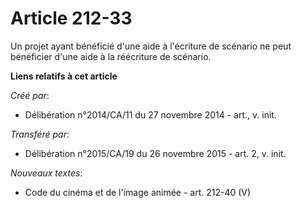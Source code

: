 # Article 212-33

Un projet ayant bénéficié d'une aide à l'écriture de scénario ne peut bénéficier d'une aide à la réécriture de scénario.

**Liens relatifs à cet article**

_Créé par_:

  - Délibération n°2014/CA/11 du 27 novembre 2014 - art., v. init.

_Transféré par_:

  - Délibération n°2015/CA/19 du 26 novembre 2015 - art. 2, v. init.

_Nouveaux textes_:

  - Code du cinéma et de l'image animée - art. 212-40 (V)
